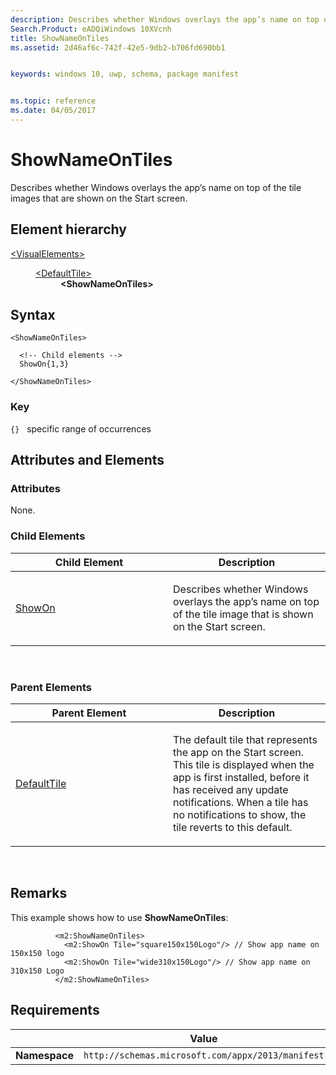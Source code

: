 ```yaml
---
description: Describes whether Windows overlays the app’s name on top of the tile images that are shown on the Start screen.
Search.Product: eADQiWindows 10XVcnh
title: ShowNameOnTiles
ms.assetid: 2d46af6c-742f-42e5-9db2-b706fd690bb1


keywords: windows 10, uwp, schema, package manifest


ms.topic: reference
ms.date: 04/05/2017
---
```


# ShowNameOnTiles

Describes whether Windows overlays the app’s name on top of the tile images that are shown on the Start screen.

## Element hierarchy

<dl>
<dt><a href="element-visualelements.md">&lt;VisualElements&gt;</a></dt>
<dd>
<dl>
<dt><a href="element-defaulttile.md">&lt;DefaultTile&gt;</a></dt>
<dd><b>&lt;ShowNameOnTiles&gt;</b></dd>
</dl>
</dd>
</dl>

## Syntax

``` syntax
<ShowNameOnTiles>

  <!-- Child elements -->
  ShowOn{1,3}

</ShowNameOnTiles>
```

### Key

`{}`   specific range of occurrences
## Attributes and Elements


### Attributes

None.

### Child Elements

<table>
<colgroup>
<col width="50%" />
<col width="50%" />
</colgroup>
<thead>
<tr class="header">
<th>Child Element</th>
<th>Description</th>
</tr>
</thead>
<tbody>
<tr class="odd">
<td><a href="element-showon.md">ShowOn</a> </td>
<td><p>Describes whether Windows overlays the app’s name on top of the tile image that is shown on the Start screen.</p></td>
</tr>
</tbody>
</table>

 

### Parent Elements

<table>
<colgroup>
<col width="50%" />
<col width="50%" />
</colgroup>
<thead>
<tr class="header">
<th>Parent Element</th>
<th>Description</th>
</tr>
</thead>
<tbody>
<tr class="odd">
<td><a href="element-defaulttile.md">DefaultTile</a> </td>
<td><p>The default tile that represents the app on the Start screen. This tile is displayed when the app is first installed, before it has received any update notifications. When a tile has no notifications to show, the tile reverts to this default.</p></td>
</tr>
</tbody>
</table>

 

## Remarks

This example shows how to use **ShowNameOnTiles**:

``` syntax
          <m2:ShowNameOnTiles>
            <m2:ShowOn Tile="square150x150Logo"/> // Show app name on 150x150 logo
            <m2:ShowOn Tile="wide310x150Logo"/> // Show app name on 310x150 Logo
          </m2:ShowNameOnTiles>
```

## Requirements

|               |       Value                                                      |
|---------------|-------------------------------------------------------------|
| **Namespace** | `http://schemas.microsoft.com/appx/2013/manifest` |

 

 



